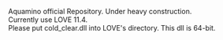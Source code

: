 Aquamino official Repository. Under heavy construction.</br>
Currently use LOVE 11.4.</br>
Please put cold_clear.dll into LOVE's directory. This dll is 64-bit. 
